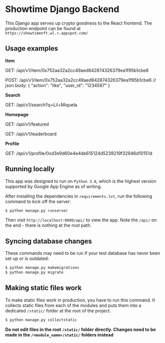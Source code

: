 # Showtime Django Backend

This Django app serves up crypto goodness to the React frontend. The production endpoint can be found at `https://showtimenft.wl.r.appspot.com/`

## Usage examples

**Item**

GET: /api/v1/item/0x752aa32a2cc49aed842874326379ea1f95b1cbe6

POST: /api/v1/item/0x752aa32a2cc49aed842874326379ea1f95b1cbe6 // json body: { "action": "like", "user_id": "1234567" }

**Search**

GET: /api/v1/search?q=Lil+Miquela

**Homepage**

GET: /api/v1/featured

GET: /api/v1/leaderboard

**Profile**

GET: /api/v1/profile/0xd3e9d60e4e4de615124d5239219f32946d10151d

## Running locally

This app was designed to run on `Python 3.8`, which is the highest version supported by Google App Engine as of writing. 

After installing the dependencies in `requirements.txt`, run the following command to kick off the server:

```sh
$ python manage.py runserver
```

Then visit `http://localhost:8000/api/` to view the app. Note the `/api/` on the end - there is nothing at the root path.

## Syncing database changes

These commands may need to be run if your test database has never been set up or is outdated:

```sh
$ python manage.py makemigrations
$ python manage.py migrate
```

## Making static files work

To make static files work in production, you have to run this command. It collects static files from each of the modules and puts them into a dedicated `/static/` folder at the root of the project.

```sh
$ python manage.py collectstatic
```

**Do not edit files in the root `/static/` folder directly. Changes need to be made in the `/<module_name>/static/` folders instead**
